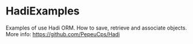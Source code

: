 HadiExamples
============

Examples of use Hadi ORM. How to save, retrieve and associate objects. More info: https://github.com/PepeuCps/Hadi
